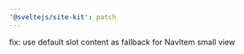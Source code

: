 ```yaml
---
'@sveltejs/site-kit': patch
---
```


fix: use default slot content as fallback for NavItem small view
